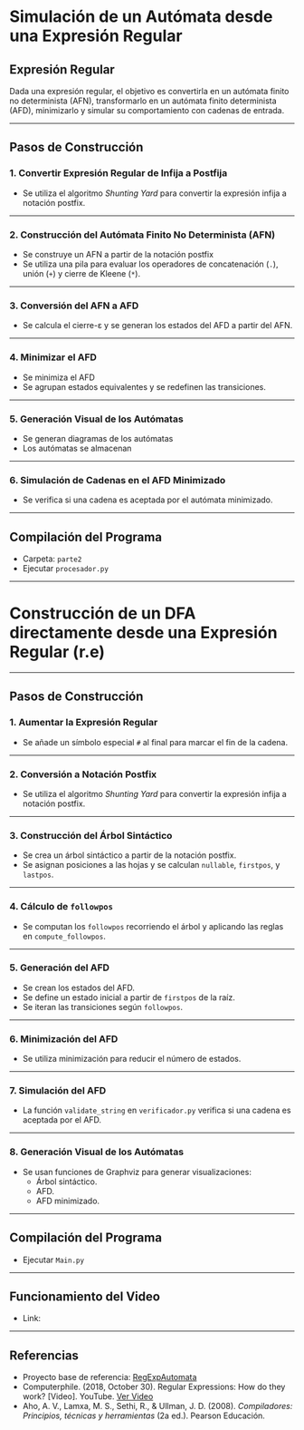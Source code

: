 # Simulación de un Autómata desde una Expresión Regular

## Expresión Regular

Dada una expresión regular, el objetivo es convertirla en un autómata finito no determinista (AFN), transformarlo en un autómata finito determinista (AFD), minimizarlo y simular su comportamiento con cadenas de entrada.

---

## Pasos de Construcción

### **1. Convertir Expresión Regular de Infija a Postfija**

- Se utiliza el algoritmo *Shunting Yard* para convertir la expresión infija a notación postfix.


---

### **2. Construcción del Autómata Finito No Determinista (AFN)**

- Se construye un AFN a partir de la notación postfix 
- Se utiliza una pila para evaluar los operadores de concatenación (`.`), unión (`+`) y cierre de Kleene (`*`).

---

### **3. Conversión del AFN a AFD**

- Se calcula el cierre-ε y se generan los estados del AFD a partir del AFN.

---

### **4. Minimizar el AFD**

- Se minimiza el AFD 
- Se agrupan estados equivalentes y se redefinen las transiciones.

---

### **5. Generación Visual de los Autómatas**

- Se generan diagramas de los autómatas
- Los autómatas se almacenan 

---

### **6. Simulación de Cadenas en el AFD Minimizado**


- Se verifica si una cadena es aceptada por el autómata minimizado.

---

## Compilación del Programa

- Carpeta: `parte2`
- Ejecutar `procesador.py`

---

# Construcción de un DFA directamente desde una Expresión Regular (r.e)

---

## Pasos de Construcción

### **1. Aumentar la Expresión Regular**

- Se añade un símbolo especial `#` al final para marcar el fin de la cadena.

---

### **2. Conversión a Notación Postfix**

- Se utiliza el algoritmo *Shunting Yard* para convertir la expresión infija a notación postfix.

---

### **3. Construcción del Árbol Sintáctico**

- Se crea un árbol sintáctico a partir de la notación postfix.
- Se asignan posiciones a las hojas y se calculan `nullable`, `firstpos`, y `lastpos`.

---

### **4. Cálculo de `followpos`**

- Se computan los `followpos` recorriendo el árbol y aplicando las reglas en `compute_followpos`.

---

### **5. Generación del AFD**

- Se crean los estados del AFD.
- Se define un estado inicial a partir de `firstpos` de la raíz.
- Se iteran las transiciones según `followpos`.

---

### **6. Minimización del AFD**

- Se utiliza minimización para reducir el número de estados.

---

### **7. Simulación del AFD**

- La función `validate_string` en `verificador.py` verifica si una cadena es aceptada por el AFD.

---

### **8. Generación Visual de los Autómatas**

- Se usan funciones de Graphviz para generar visualizaciones:
  - Árbol sintáctico.
  - AFD.
  - AFD minimizado.

---

## Compilación del Programa

- Ejecutar `Main.py`

---

## Funcionamiento del Video
- Link: 

---

## Referencias

- Proyecto base de referencia: [RegExpAutomata](https://github.com/ElrohirGT/RegExpAutomata)
- Computerphile. (2018, October 30). Regular Expressions: How do they work? [Video]. YouTube. [Ver Video](https://www.youtube.com/watch?v=gjIDl44-omU)
- Aho, A. V., Lamxa, M. S., Sethi, R., & Ullman, J. D. (2008). *Compiladores: Principios, técnicas y herramientas* (2a ed.). Pearson Educación.
